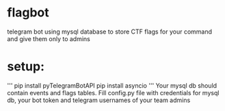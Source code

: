 # flagbot
telegram bot using mysql database to store CTF flags for your command and give them only to admins

# setup:
'''
pip install pyTelegramBotAPI
pip install asyncio
'''
Your mysql db should contain events and flags tables.
Fill config.py file with credentials for mysql db, your bot token and telegram usernames of your team admins
